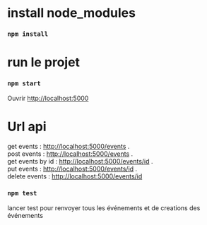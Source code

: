 # install node_modules

### `npm install`

# run le projet 


### `npm start`


Ouvrir [http://localhost:5000](http://localhost:5000) 

# Url api  
get events : [http://localhost:5000/events](http://localhost:5000/events) .\
post events : [http://localhost:5000/events](http://localhost:5000/events) .\
get events by id : [http://localhost:5000/events/id](http://localhost:5000/events/id) .\
put events : [http://localhost:5000/events/id](http://localhost:5000/events/id) .\
delete events : [http://localhost:5000/events/id](http://localhost:5000/events/id) 

### `npm test`

lancer test pour renvoyer tous les événements et de creations des événements

